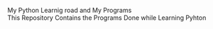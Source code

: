 My Python Learnig road and My Programs
<br>
This Repository Contains the Programs Done while Learning Pyhton
